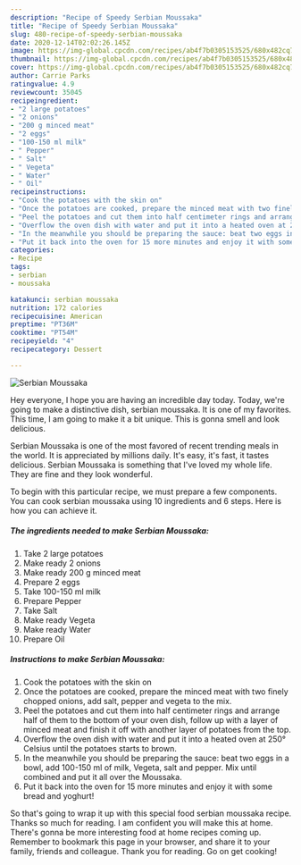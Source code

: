 ```yaml
---
description: "Recipe of Speedy Serbian Moussaka"
title: "Recipe of Speedy Serbian Moussaka"
slug: 480-recipe-of-speedy-serbian-moussaka
date: 2020-12-14T02:02:26.145Z
image: https://img-global.cpcdn.com/recipes/ab4f7b0305153525/680x482cq70/serbian-moussaka-recipe-main-photo.jpg
thumbnail: https://img-global.cpcdn.com/recipes/ab4f7b0305153525/680x482cq70/serbian-moussaka-recipe-main-photo.jpg
cover: https://img-global.cpcdn.com/recipes/ab4f7b0305153525/680x482cq70/serbian-moussaka-recipe-main-photo.jpg
author: Carrie Parks
ratingvalue: 4.9
reviewcount: 35045
recipeingredient:
- "2 large potatoes"
- "2 onions"
- "200 g minced meat"
- "2 eggs"
- "100-150 ml milk"
- " Pepper"
- " Salt"
- " Vegeta"
- " Water"
- " Oil"
recipeinstructions:
- "Cook the potatoes with the skin on"
- "Once the potatoes are cooked, prepare the minced meat with two finely chopped onions, add salt, pepper and vegeta to the mix."
- "Peel the potatoes and cut them into half centimeter rings and arrange half of them to the bottom of your oven dish, follow up with a layer of minced meat and finish it off with another layer of potatoes from the top."
- "Overflow the oven dish with water and put it into a heated oven at 250° Celsius until the potatoes starts to brown."
- "In the meanwhile you should be preparing the sauce: beat two eggs in a bowl, add 100-150 ml of milk, Vegeta, salt and pepper. Mix until combined and put it all over the Moussaka."
- "Put it back into the oven for 15 more minutes and enjoy it with some bread and yoghurt!"
categories:
- Recipe
tags:
- serbian
- moussaka

katakunci: serbian moussaka 
nutrition: 172 calories
recipecuisine: American
preptime: "PT36M"
cooktime: "PT54M"
recipeyield: "4"
recipecategory: Dessert

---
```



![Serbian Moussaka](https://img-global.cpcdn.com/recipes/ab4f7b0305153525/680x482cq70/serbian-moussaka-recipe-main-photo.jpg)

Hey everyone, I hope you are having an incredible day today. Today, we're going to make a distinctive dish, serbian moussaka. It is one of my favorites. This time, I am going to make it a bit unique. This is gonna smell and look delicious.

Serbian Moussaka is one of the most favored of recent trending meals in the world. It is appreciated by millions daily. It's easy, it's fast, it tastes delicious. Serbian Moussaka is something that I've loved my whole life. They are fine and they look wonderful.




To begin with this particular recipe, we must prepare a few components. You can cook serbian moussaka using 10 ingredients and 6 steps. Here is how you can achieve it.

<!--inarticleads1-->

##### The ingredients needed to make Serbian Moussaka:

1. Take 2 large potatoes
1. Make ready 2 onions
1. Make ready 200 g minced meat
1. Prepare 2 eggs
1. Take 100-150 ml milk
1. Prepare  Pepper
1. Take  Salt
1. Make ready  Vegeta
1. Make ready  Water
1. Prepare  Oil




<!--inarticleads2-->

##### Instructions to make Serbian Moussaka:

1. Cook the potatoes with the skin on
1. Once the potatoes are cooked, prepare the minced meat with two finely chopped onions, add salt, pepper and vegeta to the mix.
1. Peel the potatoes and cut them into half centimeter rings and arrange half of them to the bottom of your oven dish, follow up with a layer of minced meat and finish it off with another layer of potatoes from the top.
1. Overflow the oven dish with water and put it into a heated oven at 250° Celsius until the potatoes starts to brown.
1. In the meanwhile you should be preparing the sauce: beat two eggs in a bowl, add 100-150 ml of milk, Vegeta, salt and pepper. Mix until combined and put it all over the Moussaka.
1. Put it back into the oven for 15 more minutes and enjoy it with some bread and yoghurt!




So that's going to wrap it up with this special food serbian moussaka recipe. Thanks so much for reading. I am confident you will make this at home. There's gonna be more interesting food at home recipes coming up. Remember to bookmark this page in your browser, and share it to your family, friends and colleague. Thank you for reading. Go on get cooking!
